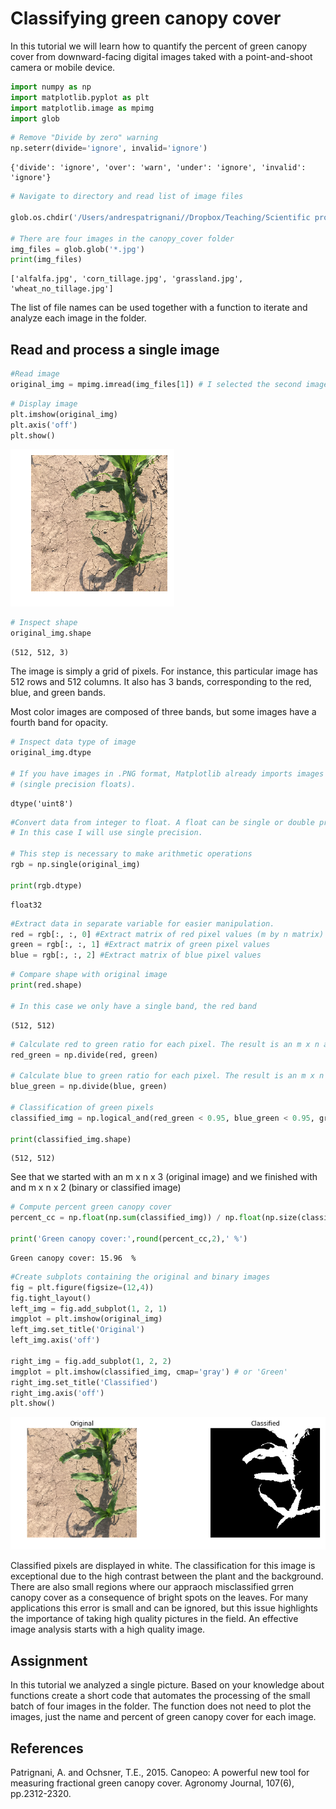 
# Classifying green canopy cover

In this tutorial we will learn how to quantify the percent of green canopy cover from downward-facing digital images taked with a point-and-shoot camera or mobile device.



```python
import numpy as np
import matplotlib.pyplot as plt
import matplotlib.image as mpimg
import glob

```


```python
# Remove "Divide by zero" warning
np.seterr(divide='ignore', invalid='ignore')
```




    {'divide': 'ignore', 'over': 'warn', 'under': 'ignore', 'invalid': 'ignore'}




```python
# Navigate to directory and read list of image files

glob.os.chdir('/Users/andrespatrignani//Dropbox/Teaching/Scientific programming/pynotes/datasets/canopy_cover')

# There are four images in the canopy_cover folder
img_files = glob.glob('*.jpg')
print(img_files)

```

    ['alfalfa.jpg', 'corn_tillage.jpg', 'grassland.jpg', 'wheat_no_tillage.jpg']


The list of file names can be used together with a function to iterate and analyze each image in the folder.

## Read and process a single image



```python
#Read image
original_img = mpimg.imread(img_files[1]) # I selected the second image of the list

```


```python
# Display image
plt.imshow(original_img)
plt.axis('off')
plt.show()
```


![png](output_7_0.png)



```python
# Inspect shape
original_img.shape
```




    (512, 512, 3)



The image is simply a grid of pixels. For instance, this particular image has 512 rows and 512 columns. It also has 3 bands, corresponding to the red, blue, and green bands.

Most color images are composed of three bands, but some images have a fourth band for opacity.


```python
# Inspect data type of image
original_img.dtype

# If you have images in .PNG format, Matplotlib already imports images as floats fo 32 bits 
# (single precision floats).
```




    dtype('uint8')




```python
#Convert data from integer to float. A float can be single or double precision. 
# In this case I will use single precision. 

# This step is necessary to make arithmetic operations
rgb = np.single(original_img)

print(rgb.dtype)

```

    float32



```python
#Extract data in separate variable for easier manipulation.
red = rgb[:, :, 0] #Extract matrix of red pixel values (m by n matrix)
green = rgb[:, :, 1] #Extract matrix of green pixel values
blue = rgb[:, :, 2] #Extract matrix of blue pixel values

```


```python
# Compare shape with original image
print(red.shape)

# In this case we only have a single band, the red band
```

    (512, 512)



```python
# Calculate red to green ratio for each pixel. The result is an m x n array.
red_green = np.divide(red, green) 

# Calculate blue to green ratio for each pixel. The result is an m x n array.
blue_green = np.divide(blue, green) 

# Classification of green pixels
classified_img = np.logical_and(red_green < 0.95, blue_green < 0.95, green > 10) 

print(classified_img.shape)
```

    (512, 512)


See that we started with an m x n x 3 (original image) and we finished with and m x n x 2 (binary or classified image)


```python
# Compute percent green canopy cover
percent_cc = np.float(np.sum(classified_img)) / np.float(np.size(classified_img)) * 100 

print('Green canopy cover:',round(percent_cc,2),' %')
```

    Green canopy cover: 15.96  %



```python
#Create subplots containing the original and binary images
fig = plt.figure(figsize=(12,4))
fig.tight_layout()
left_img = fig.add_subplot(1, 2, 1)
imgplot = plt.imshow(original_img)
left_img.set_title('Original')
left_img.axis('off')

right_img = fig.add_subplot(1, 2, 2)
imgplot = plt.imshow(classified_img, cmap='gray') # or 'Green'
right_img.set_title('Classified')
right_img.axis('off')
plt.show()
```


![png](output_17_0.png)


Classified pixels are displayed in white. The classification for this image is exceptional due to the high contrast between the plant and the background. There are also small regions where our appraoch misclassified grren canopy cover as a consequence of bright spots on the leaves. For many applications this error is small and can be ignored, but this issue highlights the importance of taking high quality pictures in the field. An effective image analysis starts with a high quality image.

## Assignment
In this tutorial we analyzed a single picture. Based on your knowledge about functions create a short code that automates the processing of the small batch of four images in the folder. The function does not need to plot the images, just the name and percent of green canopy cover for each image.

## References

Patrignani, A. and Ochsner, T.E., 2015. Canopeo: A powerful new tool for measuring fractional green canopy cover. Agronomy Journal, 107(6), pp.2312-2320.
